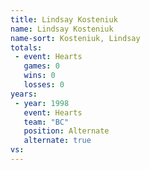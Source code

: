 ```yaml
---
title: Lindsay Kosteniuk
name: Lindsay Kosteniuk
name-sort: Kosteniuk, Lindsay
totals:
 - event: Hearts
   games: 0
   wins: 0
   losses: 0
years:
 - year: 1998
   event: Hearts
   team: "BC"
   position: Alternate
   alternate: true
vs:
---
```

